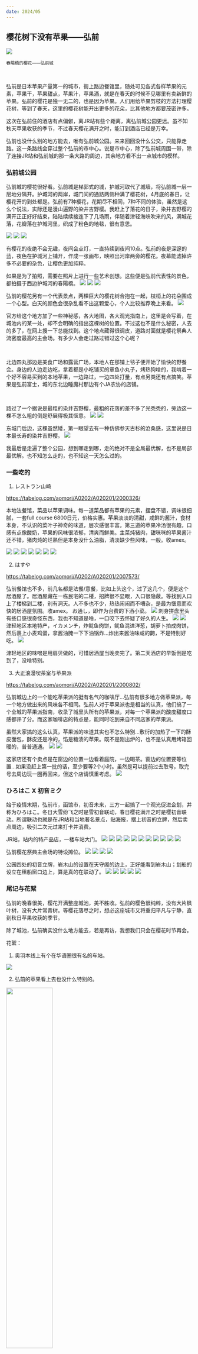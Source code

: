 ```yaml
---
date: 2024/05
---
```


## 樱花树下没有苹果——弘前

<img src="https://s2.loli.net/2024/05/11/Iekol6uJGCPfy54.jpg"/>

<small>春陽橋的樱花——弘前城</small>

<br>

弘前是日本苹果产量第一的城市，街上路边餐馆里，随处可见各式各样苹果的元素，苹果干，苹果甜点，苹果汁，苹果酒，就是在春天的时候不见哪里有卖新鲜的苹果。弘前的樱花是独一无二的，也是因为苹果。人们用给苹果剪枝的方法打理樱花树，等到了春天，这里的樱花树能开出更多的花朵，比其他地方都要茂密许多。

这次在弘前住的酒店有点偏僻，离JR站有些个距离，离弘前城公园更远。虽不知秋天苹果收获的季节，不过春天樱花满开之时，能订到酒店已经是万幸。

弘前也没什么别的地方能去，唯有弘前城公园。来来回回没什么公交，只能靠走路。这一条路线会穿过整个弘前的市中心。说是市中心，除了弘前城周围一带，除了连接JR站和弘前城的那一条大路的周边，其余地方看不出一点城市的模样。


### 弘前城公园
弘前城的樱花很好看。弘前城是梯郭式的城，护城河取代了城墙，将弘前城一层一层地分隔开。护城河的两岸，城门间的通路两侧种满了樱花树，4月底的春日，让樱花开的到处都是。弘前有7种樱花，花期尽不相同，7种不同的体验，虽然是这么个说法，实际还是漫山遍野的染井吉野樱。我赶上了落花的日子，染井吉野樱的满开正正好好结束，陆陆续续接连下了几场雨，伴随着津轻海峡吹来的风，满城花落，花瓣落在护城河里，织成了粉色的地毯，很有意思。

<img src="https://s2.loli.net/2024/05/11/V7FB6Erq1Szf5tP.jpg"/>
<img src="https://s2.loli.net/2024/05/12/CKoNZY2PuU3WOS9.jpg"/>
<img src="https://s2.loli.net/2024/05/12/zWekYlAD2ENwjmo.jpg"/>

有樱花的夜绝不会无趣，夜间会点灯，一直持续到夜间10点。弘前的夜是深邃的蓝，夜色在护城河上铺开，作成一张画布，映照出河岸两旁的樱花。夜幕能滤掉许多不必要的杂色，让樱色更加纯粹。

如果是为了拍照，需要在照片上进行一些艺术创想。这些便是弘前代表性的景色，都拍摄于西边护城河的春陽橋。
<img src="https://s2.loli.net/2024/05/11/MFUYx8VGTLfnRsz.jpg"/>
<img src="https://s2.loli.net/2024/05/12/BaMQxnSGATctPOC.jpg"/>
<img src="https://s2.loli.net/2024/05/11/Iekol6uJGCPfy54.jpg"/>

弘前的樱花另有一个代表景点，两棵巨大的樱花树合抱在一起，枝梢上的花朵围成一个心型。白天的颜色会很杂乱看不出这颗爱心，个人比较推荐晚上来看。
<img src="https://s2.loli.net/2024/05/11/1NVbT8pn9fOqrlc.jpg"/>

官方给这个地方加了一些神秘感，各大地图，各大观光指南上，这里是会写着，在城池内的某一处，却不会明确的指出这棵树的位置。不过这也不是什么秘密，人去的多了，在网上搜一下总能找到。这个地点藏得很调皮，道路对面就是樱花祭典人流密度最高的主会场。有多少人会走过路过错过这个心呢？

<br>

北边四丸那边是美食广场和露营广场，本地人在那铺上毯子便开始了愉快的野餐会。身边的人边走边吃，拿着都是小吃铺买的章鱼小丸子，烤热狗啥的，我啃着一个好不容易买到的本地苹果，一边路过，一边四处打量，有点另类还有点搞笑。苹果是弘前富士，城的东北边睡魔村那边有个JA农协的店铺。

<br>

路过了一个据说是最粗的染井吉野樱，最粗的花落的差不多了光秃秃的，旁边这一棵不怎么粗的倒是舒展得极其惬意。
<img src="https://s2.loli.net/2024/05/12/QWE87renGyO6XtZ.jpg"/>
<img src="https://s2.loli.net/2024/05/12/LEcVvSj7lQ8zCnd.jpg"/>

东城门后边，这棵虽然矮，第一眼望去有一种仿佛参天古杉的沧桑感，这里说是日本最长寿的染井吉野樱。
<img src="https://s2.loli.net/2024/05/12/xG978alniPeJqF4.jpg"/>

我最后是走遍了整个公园，想到哪走到哪，走的绝对不是全局最优解，也不是局部最优解。也不知怎么走的，也不知这一天怎么过的。

### 一些吃的
1. レストラン山崎

https://tabelog.com/aomori/A0202/A020201/2000326/

本地法餐馆，菜品以苹果调味。每一道菜品都有苹果的元素，摆盘不错，调味很细腻，一套full course 6800日元，价格实惠。苹果淡淡的清甜，咸鲜的酱汁，食材本身，不认识的菜叶子神奇的味道，层次感很丰富。第三道的苹果冷汤很有趣，口感有点像酸奶，苹果的风味很浓郁，清爽而鲜美。主菜炖猪肉，甜咪咪的苹果酱汁还不错，猪肉炖的烂熟但是本身没什么油脂，清淡缺少些风味，一般。收amex。

<img src="https://s2.loli.net/2024/05/12/bARk4mKZnJrEvjX.jpg"/>
<img src="https://s2.loli.net/2024/05/12/VuaLTSD549myC3l.jpg"/>
<img src="https://s2.loli.net/2024/05/12/yb2VRTLrpzJcAhx.jpg"/>
<img src="https://s2.loli.net/2024/05/12/dpfIzKJhb3rG7Am.jpg"/>
<img src="https://s2.loli.net/2024/05/12/DS8nU6zdqvZsbah.jpg"/>
<img src="https://s2.loli.net/2024/05/12/45aPLvui1ZN2snr.jpg"/>
<img src="https://s2.loli.net/2024/05/12/3Owy7X2vRYjzBDs.jpg"/>


2. はすや

https://tabelog.com/aomori/A0202/A020201/2007573/

弘前餐馆也不多，前几名都是法餐/意餐，比如上头这个，过了这几个，便是这个居酒屋了。居酒屋藏在一栋民宅的二楼，招牌很不显眼，入口很隐蔽。等找到入口上了楼梯到二楼，别有洞天。人不多也不少，热热闹闹而不嘈杂，是最为惬意而欢快的居酒屋氛围。收amex。
お通し，即作为台费的下酒小菜。
<img src="https://s2.loli.net/2024/05/12/2qQ7O6yNd4LSG3n.jpg"/>
刺身拼盘里头有些口感很奇怪东西，我也不知道是啥，一口咬下去怀疑了好久的人生。
<img src="https://s2.loli.net/2024/05/12/IA5SJYGXUlbCxik.jpg"/>
<img src="https://s2.loli.net/2024/05/12/SQY6C3nZzPHKuWX.jpg"/>
津轻地区本地特产，イカメンチ，炸鱿鱼肉饼，鱿鱼混进洋葱，胡萝卜拍成肉饼，然后裹上小麦鸡蛋，拿酱油腌一下下油锅炸...炸出来酱油味咸的齁，不是特别好吃。
<img src="https://s2.loli.net/2024/05/12/WtYQI1rNSdbD4yV.jpg"/>

津轻地区的味噌是用扇贝做的，可惜居酒屋当晚卖完了。第二天酒店的早饭倒是吃到了，没啥特别。

3. 大正浪漫喫茶室与苹果派

https://tabelog.com/aomori/A0202/A020201/2000802/

弘前城边上的一个能吃苹果派的挺有名气的咖啡厅...弘前有很多地方做苹果派，每一个地方做出来的风味各不相同。弘前人对于苹果派也是相当的认真，他们搞了一个全城的苹果派指南，收录了城里头所有的苹果派，对每一个苹果派的酸度甜度口感都评了分。而这家咖啡店的特点是，能同时吃到来自不同店家的苹果派。

虽然大家搞的这么认真，苹果派的味道其实也不怎么特别...敷衍的加热了一下的酥皮面包，酥皮还是冷的，馅是糖渍的苹果。既不是刚出炉的，也不是认真用烤箱回暖的，普普通通。
<img src="https://s2.loli.net/2024/05/12/I13Hsk7tqXVvxi8.jpg"/>
<img src="https://s2.loli.net/2024/05/12/XAUYrQLB9PgDwIS.jpg"/>

这家店还有个卖点是在窗边的位置一边看着庭院，一边喝茶。窗边的位置要等位置...如果没赶上第一批的话，至少要等2个小时。虽然是可以提前过去取号，取完号去周边玩一圈再回来，但这个店请慎重考虑。
<img src="https://s2.loli.net/2024/05/12/KuRUMdOIPmc8jst.jpg"/>

### ひろはこ X 初音ミク
始于疫情末期，弘前市，函馆市，初音未来，三方一起搞了一个观光促进企划，并称为ひろはこ。冬日大雪纷飞之时是雪初音联动，春日樱花满开之时是樱初音联动。所谓联动也就是在JR站和当地著名景点，贴海报，摆上初音的立牌，然后卖点周边，吸引二次元过来打卡并消费。

JR站，站内的特产品店，一楼车站大门。
<img src="https://s2.loli.net/2024/05/12/72FhYPCLfHESl8n.jpg"/>
<img src="https://s2.loli.net/2024/05/12/Spdkuiem17WrRwy.jpg"/>
<img src="https://s2.loli.net/2024/05/12/oC2EuJrKldh3jgM.jpg"/>
<img src="https://s2.loli.net/2024/05/12/rP2vWfpi5YIQOoR.jpg"/>
<img src="https://s2.loli.net/2024/05/12/s3kleYh8aVXqpb5.jpg"/>
<img src="https://s2.loli.net/2024/05/12/91lD4zwfCiAur2J.jpg"/>
<img src="https://s2.loli.net/2024/05/12/SBlkUT8rJjFLQqO.jpg"/>
<img src="https://s2.loli.net/2024/05/12/akYuDqE2i7s1MZb.jpg"/>
<img src="https://s2.loli.net/2024/05/12/2Mrnu9WgejURlVD.jpg"/>
<img src="https://s2.loli.net/2024/05/12/oIauM4vzrSWcpEY.jpg"/>
<img src="https://s2.loli.net/2024/05/12/4dM8g7sKqRXuBTc.jpg"/>

弘前樱花祭典主会场的特设摊位。
<img src="https://s2.loli.net/2024/05/12/kKxQFSUX1fVpH2G.jpg"/>
<img src="https://s2.loli.net/2024/05/12/EYstGIPK5b3FqWr.jpg"/>
<img src="https://s2.loli.net/2024/05/12/RckaEOp6UjGVfrC.jpg"/>
<img src="https://s2.loli.net/2024/05/12/zYvx84WhXSTE1Kn.jpg"/>

公园四处的初音立牌，岩木山的设置在天守阁的边上，正好能看到岩木山；划船的设立在租船窗口边上，算是真的在联动了。
<img src="https://s2.loli.net/2024/05/12/u7GZFifNXB6lgeR.jpg"/>
<img src="https://s2.loli.net/2024/05/12/wNF3kR4msPSLv1M.jpg"/>
<img src="https://s2.loli.net/2024/05/12/hfIRUTLv2134kme.jpg"/>
<img src="https://s2.loli.net/2024/05/12/uNaogVG3jZk4pLB.jpg"/>
<img src="https://s2.loli.net/2024/05/12/2fLhTWOC5erI9JA.jpg"/>

### 尾记与花絮
弘前的晚春很美，樱花开满整座城池，美不胜收。弘前的樱色很纯粹，没有大片枫叶树，没有大片常青树。等樱花落尽之时，想必这座城市又将重归平凡与宁静，直到秋日苹果收获的季节。

除了城池，弘前确实没什么地方能去，若是再访，我想我们只会在樱花时节再会。

花絮：
1. 奥羽本线上有个在华语圈很有名的车站。
<img src="https://s2.loli.net/2024/05/12/rm7avC9iS2UfcwI.jpg"/>

2. 弘前的苹果看上去也没什么特别的。
<img width="50%" src="https://s2.loli.net/2024/05/12/oFdW73Ngy1hz6Dk.jpg"/>

3. 在特产店看到的苹果小零食很多，但是都是青森特产，而没有一个弘前特产，以及看到神奇的两栖巴士广告。
<img src="https://s2.loli.net/2024/05/12/XGiQlAZgbduPnea.jpg"/>
<img src="https://s2.loli.net/2024/05/12/bHxlWYoS2XnV6f9.jpg"/>

4. JR站门口的全家便利店有俩初音景品手办。
<img src="https://s2.loli.net/2024/05/12/8hHABDwa37TXF2G.jpg"/>